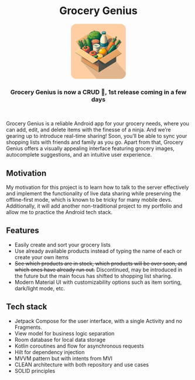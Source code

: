 <h1 align="center" line-height:1"><b>Grocery Genius</b></h1>

<div align="center">
  <img alt="Grocery Genius logo" src="images/app_logo_rounded_corners.png" height="150px">
</div>

<h3 align="center" line-height:1"><b>Grocery Genius is now a CRUD 🎉, 1st release coming in a few days</b></h3>

<br />

Grocery Genius is a reliable Android app for your grocery needs, where you can add, edit, and delete items with the finesse of a ninja. And we’re gearing up to introduce real-time sharing! Soon, you’ll be able to sync your shopping lists with friends and family as you go. Apart from that, Grocery Genius offers a visually appealing interface featuring grocery images, autocomplete suggestions, and an intuitive user experience.

## Motivation

My motivation for this project is to learn how to talk to the server effectively and implement the functionality of live data sharing while preserving the offline-first mode, which is known to be tricky for many mobile devs. Additionally, it will add another non-traditional project to my portfolio and allow me to practice the Android tech stack. 

## Features

- Easily create and sort your grocery lists
- Use already available products instead of typing the name of each or create your own items
- ~~See which products are in stock, which products will be over soon, and which ones have already run out.~~ Discontinued, may be introduced in the future but the main focus has shifted to shopping list sharing.
- Modern Material UI with customizability options such as item sorting, dark/light mode, etc.

## Tech stack

- Jetpack Compose for the user interface, with a single Activity and no Fragments.
- View model for business logic separation
- Room database for local data storage
- Kotlin coroutines and flow for asynchronous requests
- Hilt for dependency injection
- MVVM pattern but with intents from MVI
- CLEAN architecture with both repository and use cases
- SOLID principles
